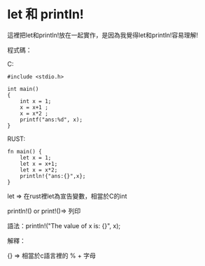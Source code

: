 # let 和 println!

這裡把let和println!放在一起實作，是因為我覺得let和println!容易理解!

程式碼：


C:

```
#include <stdio.h>

int main()
{
    int x = 1;
    x = x+1 ;
    x = x*2 ;
    printf("ans:%d", x);
}

```

RUST:

```
fn main() {
    let x = 1;
    let x = x+1;
    let x = x*2;
    println!{"ans:{}",x};
}

```
let => 在rust裡let為宣告變數，相當於C的int

println!() or print!()=> 列印

語法：println!("The value of x is: {}", x);

解釋：

{} => 相當於c語言裡的 % + 字母


